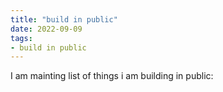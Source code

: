 ```yaml
---
title: "build in public"
date: 2022-09-09
tags:
- build in public
---
```


I am mainting list of things i am building in public:


